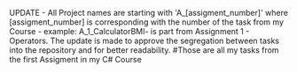 UPDATE - All Project names are starting with 'A_[assigment_number]' where [assigment_number] is corresponding with the number of the task from my Course - example: A_1_CalculatorBMI- is part from Assignment 1 - Operators. The update is made to approve the segregation between tasks into the repository and for better readability.
#Those are all my tasks from the first Assigment in my C# Course
